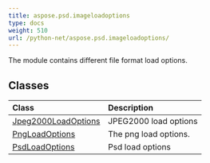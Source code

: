 ```yaml
---
title: aspose.psd.imageloadoptions
type: docs
weight: 510
url: /python-net/aspose.psd.imageloadoptions/
---
```



The module contains different file format load options.

## **Classes**
| **Class** | **Description** |
| :- | :- |
| [Jpeg2000LoadOptions](/psd/python-net/aspose.psd.imageloadoptions/jpeg2000loadoptions/) | JPEG2000 load options |
| [PngLoadOptions](/psd/python-net/aspose.psd.imageloadoptions/pngloadoptions/) | The png load options. |
| [PsdLoadOptions](/psd/python-net/aspose.psd.imageloadoptions/psdloadoptions/) | Psd load options |
